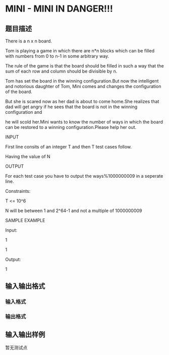 # MINI - MINI IN DANGER!!!

## 题目描述

There is a n x n board.

Tom is playing a game in which there are n\*n blocks which can be filled with numbers from 0 to n-1 in some arbitrary way.

The rule of the game is that the board should be filled in such a way that the sum of each row and column should be divisible by n.

Tom has set the board in the winning configuration.But now the intelligent and notorious daughter of Tom, Mini comes and changes the configuration of the board.

But she is scared now as her dad is about to come home.She realizes that dad will get angry if he sees that the board is not in the winning configuration and

he will scold her.Mini wants to know the number of ways in which the board can be restored to a winning configuration.Please help her out.

INPUT

First line consits of an integer T and then T test cases follow.

Having the value of N

OUTPUT

For each test case you have to output the ways%1000000009 in a seperate line.

Constraints:

T <= 10^6

N will be between 1 and 2^64-1 and not a multiple of 1000000009

SAMPLE EXAMPLE

Input:

1

1

Output:

1

## 输入输出格式

### 输入格式

### 输出格式

## 输入输出样例

暂无测试点

